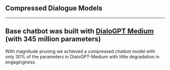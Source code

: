 ## Compressed Dialogue Models
---
Base chatbot was built with [DialoGPT Medium](https://www.microsoft.com/en-us/research/project/large-scale-pretraining-for-response-generation/) (with 345 million parameters) 
---
With magnitude pruning we achieved a compressed chatbot model with only 30% of the parameters in DialoGPT-Medium with little degradation in engagingness.
